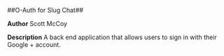 ##O-Auth for Slug Chat##

**Author**
Scott McCoy

**Description**
A back end application that allows users to sign in with their Google + account.
